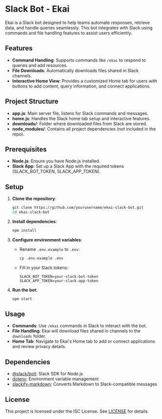 # Slack Bot - Ekai

Ekai is a Slack bot designed to help teams automate responses, retrieve data, and handle queries seamlessly. This bot integrates with Slack using commands and file handling features to assist users efficiently.

## Features

- **Command Handling**: Supports commands like `/ekai` to respond to queries and add resources.
- **File Downloads**: Automatically downloads files shared in Slack channels.
- **Interactive Home View**: Provides a customized Home tab for users with buttons to add content, query information, and connect applications.

## Project Structure

- **app.js**: Main server file, listens for Slack commands and messages.
- **home.js**: Handles the Slack home tab setup and interactive features.
- **downloads/**: Folder where downloaded files from Slack are stored.
- **node_modules/**: Contains all project dependencies (not included in the repo).

## Prerequisites

- **Node.js**: Ensure you have Node.js installed.
- **Slack App**: Set up a Slack App with the required tokens (SLACK_BOT_TOKEN, SLACK_APP_TOKEN).

## Setup

1. **Clone the repository**:
    ```bash
    git clone https://github.com/yourusername/ekai-slack-bot.git
    cd ekai-slack-bot
    ```

2. **Install dependencies**:
    ```bash
    npm install
    ```

3. **Configure environment variables**:
    - Rename `.env.example` to `.env`:
      ```bash
      cp .env.example .env
      ```
    - Fill in your Slack tokens:
      ```plaintext
      SLACK_BOT_TOKEN=your-slack-bot-token
      SLACK_APP_TOKEN=your-slack-app-token
      ```

4. **Run the bot**:
    ```bash
    npm start
    ```

## Usage

- **Commands**: Use `/ekai` commands in Slack to interact with the bot.
- **File Handling**: Ekai will download files shared in channels to the `downloads` folder.
- **Home Tab**: Navigate to Ekai's Home tab to add or connect applications and review privacy details.

## Dependencies

- [@slack/bolt](https://www.npmjs.com/package/@slack/bolt): Slack SDK for Node.js
- [dotenv](https://www.npmjs.com/package/dotenv): Environment variable management
- [slackify-markdown](https://www.npmjs.com/package/slackify-markdown): Converts Markdown to Slack-compatible messages

## License

This project is licensed under the ISC License. See [LICENSE](LICENSE) for details.
